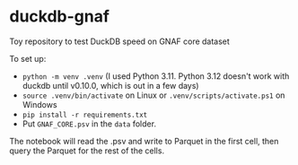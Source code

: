 # duckdb-gnaf
Toy repository to test DuckDB speed on GNAF core dataset

To set up:
- `python -m venv .venv` (I used Python 3.11. Python 3.12 doesn't work with duckdb until v0.10.0, which is out in a few days)
- `source .venv/bin/activate` on Linux or `.venv/scripts/activate.ps1` on Windows
- `pip install -r requirements.txt`
- Put `GNAF_CORE.psv` in the `data` folder.

The notebook will read the .psv and write to Parquet in the first cell, then query the Parquet for the rest of the cells.